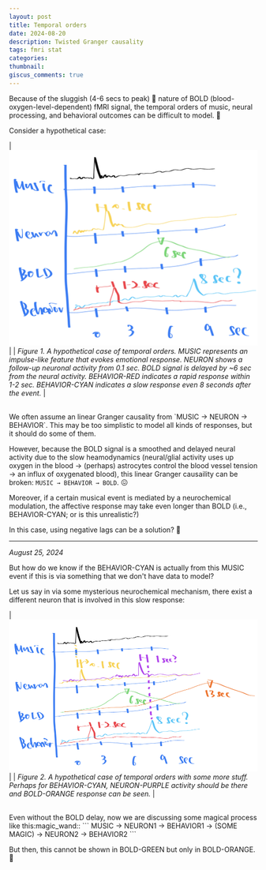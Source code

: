 ```yaml
---
layout: post
title: Temporal orders
date: 2024-08-20
description: Twisted Granger causality
tags: fmri stat
categories:
thumbnail:
giscus_comments: true
---
```


Because of the sluggish (4-6 secs to peak) :snail: nature of BOLD (blood-oxygen-level-dependent) fMRI signal, the temporal orders of music, neural processing, and behavioral outcomes can be difficult to model. :see_no_evil:

Consider a hypothetical case:

| <img src="/assets/img/blog/orders-fig1.png" width="600px" alt=fig1 loading="eager" style="float" data-zoomable> |
| _Figure 1. A hypothetical case of temporal orders. MUSIC represents an impulse-like feature that evokes emotional response. NEURON shows a follow-up neuronal activity from 0.1 sec. BOLD signal is delayed by ~6 sec from the neural activity. BEHAVIOR-RED indicates a rapid response within 1-2 sec. BEHAVIOR-CYAN indicates a slow response even 8 seconds after the event._ |

<br>
We often assume an linear Granger causality from `MUSIC → NEURON → BEHAVIOR`. 
This may be too simplistic to model all kinds of responses, but it should do some of them.

However, because the BOLD signal is a smoothed and delayed neural activity due to the slow heamodynamics (neural/glial activity uses up oxygen in the blood → (perhaps) astrocytes control the blood vessel tension → an influx of oxygenated blood),
this linear Granger causaility can be broken: `MUSIC → BEHAVIOR → BOLD`. :confounded:

Moreover, if a certain musical event is mediated by a neurochemical modulation, the affective response may take even longer than BOLD (i.e., BEHAVIOR-CYAN; or is this unrealistic?)

In this case, using negative lags can be a solution? :shrug:

---

_August 25, 2024_

But how do we know if the BEHAVIOR-CYAN is actually from this MUSIC event if this is via something that we don't have data to model?

Let us say in via some mysterious neurochemical mechanism, there exist a different neuron that is involved in this slow response:

| <img src="/assets/img/blog/orders-fig2.png" width="700px" alt=fig1 loading="eager" style="float" data-zoomable> |
| _Figure 2. A hypothetical case of temporal orders with some more stuff. Perhaps for BEHAVIOR-CYAN, NEURON-PURPLE activity should be there and BOLD-ORANGE response can be seen._ |

<br>
Even without the BOLD delay, now we are discussing some magical process like this:magic_wand::
```
MUSIC → NEURON1 → BEHAVIOR1 → (SOME MAGIC) → NEURON2 → BEHAVIOR2 
```

But then, this cannot be shown in BOLD-GREEN but only in BOLD-ORANGE. :thinking:
